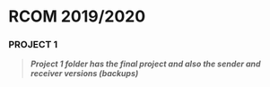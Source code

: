 # RCOM 2019/2020

### PROJECT 1

> ***Project 1 folder has the final project and also the sender and receiver versions (backups)***